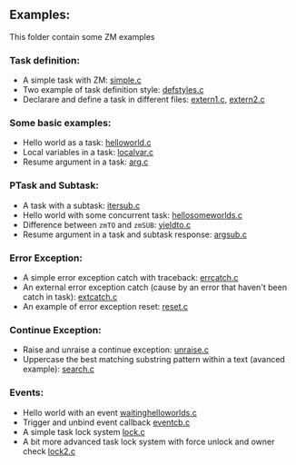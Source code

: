 ## Examples: 
This folder contain some ZM examples 

### Task definition:

- A simple task with ZM: [simple.c](simple.c)
- Two example of task definition style: [defstyles.c](defstyles.c)
- Declarare and define a task in different files: [extern1.c](extern1.c), 
  [extern2.c](extern2.c)

### Some basic examples:

- Hello world as a task: [helloworld.c](helloworld.c)
- Local variables in a task: [localvar.c](localvar.c)
- Resume argument in a task: [arg.c](arg.c)


### PTask and Subtask:

- A task with a subtask: [itersub.c](itersub.c)
- Hello world with some concurrent task: [hellosomeworlds.c](hellosomeworlds.c)
- Difference between `zmTO` and `zmSUB`: [yieldto.c](yieldto.c)
- Resume argument in a task and subtask response: [argsub.c](argsub.c)

### Error Exception:

- A simple error exception catch with traceback: [errcatch.c](errcatch.c)
- An external error exception catch (cause by an error that haven't been 
  catch in task): [extcatch.c](extcatch.c)
- An example of error exception reset: [reset.c](reset.c)

### Continue Exception:

- Raise and unraise a continue exception: [unraise.c](unraise.c)
- Uppercase the best matching substring pattern within a text (avanced example): [search.c](search.c)

### Events:

- Hello world with an event [waitinghelloworlds.c](waitinghelloworlds.c)
- Trigger and unbind event callback [eventcb.c](eventcb.c) 
- A simple task lock system [lock.c](lock.c)
- A bit more advanced task lock system with force unlock and owner check
  [lock2.c](lock2.c)
  

